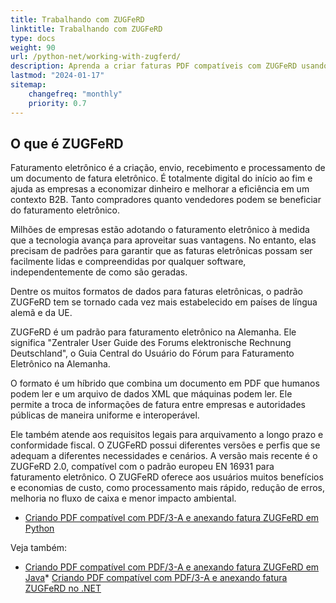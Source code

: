```yaml
---
title: Trabalhando com ZUGFeRD
linktitle: Trabalhando com ZUGFeRD
type: docs
weight: 90
url: /python-net/working-with-zugferd/
description: Aprenda a criar faturas PDF compatíveis com ZUGFeRD usando Aspose.PDF para Java
lastmod: "2024-01-17"
sitemap:
    changefreq: "monthly"
    priority: 0.7
---
```


## O que é ZUGFeRD

Faturamento eletrônico é a criação, envio, recebimento e processamento de um documento de fatura eletrônico. É totalmente digital do início ao fim e ajuda as empresas a economizar dinheiro e melhorar a eficiência em um contexto B2B. Tanto compradores quanto vendedores podem se beneficiar do faturamento eletrônico.

Milhões de empresas estão adotando o faturamento eletrônico à medida que a tecnologia avança para aproveitar suas vantagens. No entanto, elas precisam de padrões para garantir que as faturas eletrônicas possam ser facilmente lidas e compreendidas por qualquer software, independentemente de como são geradas.

Dentre os muitos formatos de dados para faturas eletrônicas, o padrão ZUGFeRD tem se tornado cada vez mais estabelecido em países de língua alemã e da UE.

ZUGFeRD é um padrão para faturamento eletrônico na Alemanha.
 Ele significa "Zentraler User Guide des Forums elektronische Rechnung Deutschland", o Guia Central do Usuário do Fórum para Faturamento Eletrônico na Alemanha.

O formato é um híbrido que combina um documento em PDF que humanos podem ler e um arquivo de dados XML que máquinas podem ler. Ele permite a troca de informações de fatura entre empresas e autoridades públicas de maneira uniforme e interoperável.

Ele também atende aos requisitos legais para arquivamento a longo prazo e conformidade fiscal. O ZUGFeRD possui diferentes versões e perfis que se adequam a diferentes necessidades e cenários. A versão mais recente é o ZUGFeRD 2.0, compatível com o padrão europeu EN 16931 para faturamento eletrônico. O ZUGFeRD oferece aos usuários muitos benefícios e economias de custo, como processamento mais rápido, redução de erros, melhoria no fluxo de caixa e menor impacto ambiental.

* [Criando PDF compatível com PDF/3-A e anexando fatura ZUGFeRD em Python](/pdf/python-net/attach-zugferd/)

Veja também:

* [Criando PDF compatível com PDF/3-A e anexando fatura ZUGFeRD em Java](/pdf/java/attach-zugferd/)* [Criando PDF compatível com PDF/3-A e anexando fatura ZUGFeRD no .NET](/pdf/net/attach-zugferd/)